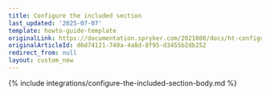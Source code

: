 ```yaml
---
title: Configure the included section
last_updated: '2025-07-07'
template: howto-guide-template
originalLink: https://documentation.spryker.com/2021080/docs/ht-configuring-visibility-included-section-201903
originalArticleId: d6d74121-749a-4a8d-8f95-d3455b2db252
redirect_from: null
layout: custom_new
---
```


{% include integrations/configure-the-included-section-body.md %}
